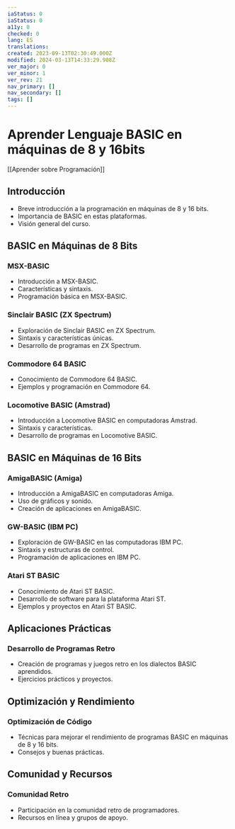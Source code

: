 ```yaml
---
iaStatus: 0
iaStatus: 0
a11y: 0
checked: 0
lang: ES
translations: 
created: 2023-09-13T02:30:49.000Z
modified: 2024-03-13T14:33:29.908Z
ver_major: 0
ver_minor: 1
ver_rev: 21
nav_primary: []
nav_secondary: []
tags: []
---
```

# Aprender Lenguaje BASIC en máquinas de 8 y 16bits

[[Aprender sobre Programación]]
## Introducción

- Breve introducción a la programación en máquinas de 8 y 16 bits.
- Importancia de BASIC en estas plataformas.
- Visión general del curso.
## BASIC en Máquinas de 8 Bits

### MSX-BASIC

- Introducción a MSX-BASIC.
- Características y sintaxis.
- Programación básica en MSX-BASIC.

### Sinclair BASIC (ZX Spectrum)

- Exploración de Sinclair BASIC en ZX Spectrum.
- Sintaxis y características únicas.
- Desarrollo de programas en ZX Spectrum.

### Commodore 64 BASIC

- Conocimiento de Commodore 64 BASIC.
- Ejemplos y programación en Commodore 64.

### Locomotive BASIC (Amstrad)

- Introducción a Locomotive BASIC en computadoras Amstrad.
- Sintaxis y características.
- Desarrollo de programas en Locomotive BASIC.

## BASIC en Máquinas de 16 Bits

### AmigaBASIC (Amiga)

- Introducción a AmigaBASIC en computadoras Amiga.
- Uso de gráficos y sonido.
- Creación de aplicaciones en AmigaBASIC.

### GW-BASIC (IBM PC)

- Exploración de GW-BASIC en las computadoras IBM PC.
- Sintaxis y estructuras de control.
- Programación de aplicaciones en IBM PC.

### Atari ST BASIC

- Conocimiento de Atari ST BASIC.
- Desarrollo de software para la plataforma Atari ST.
- Ejemplos y proyectos en Atari ST BASIC.

## Aplicaciones Prácticas

### Desarrollo de Programas Retro

- Creación de programas y juegos retro en los dialectos BASIC aprendidos.
- Ejercicios prácticos y proyectos.

## Optimización y Rendimiento

### Optimización de Código

- Técnicas para mejorar el rendimiento de programas BASIC en máquinas de 8 y 16 bits.
- Consejos y buenas prácticas.

## Comunidad y Recursos

### Comunidad Retro

- Participación en la comunidad retro de programadores.
- Recursos en línea y grupos de apoyo.
